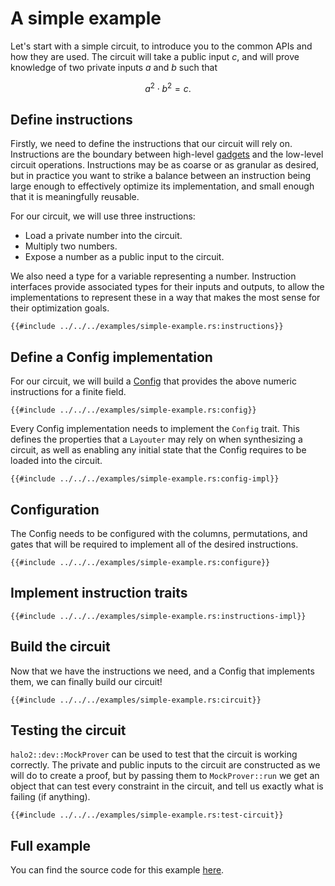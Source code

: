 # A simple example

Let's start with a simple circuit, to introduce you to the common APIs and how they are
used. The circuit will take a public input $c$, and will prove knowledge of two private
inputs $a$ and $b$ such that

$$a^2 \cdot b^2 = c.$$

## Define instructions

Firstly, we need to define the instructions that our circuit will rely on. Instructions
are the boundary between high-level [gadgets](../concepts/gadgets.md) and the low-level
circuit operations. Instructions may be as coarse or as granular as desired, but in
practice you want to strike a balance between an instruction being large enough to
effectively optimize its implementation, and small enough that it is meaningfully
reusable.

For our circuit, we will use three instructions:
- Load a private number into the circuit.
- Multiply two numbers.
- Expose a number as a public input to the circuit.

We also need a type for a variable representing a number. Instruction interfaces provide
associated types for their inputs and outputs, to allow the implementations to represent
these in a way that makes the most sense for their optimization goals.

```rust,ignore,no_run
{{#include ../../../examples/simple-example.rs:instructions}}
```

## Define a Config implementation

For our circuit, we will build a [Config](../concepts/configs.md) that provides the above
numeric instructions for a finite field.

```rust,ignore,no_run
{{#include ../../../examples/simple-example.rs:config}}
```

Every Config implementation needs to implement the `Config` trait. This defines the
properties that a `Layouter` may rely on when synthesizing a circuit, as well as enabling
any initial state that the Config requires to be loaded into the circuit.

```rust,ignore,no_run
{{#include ../../../examples/simple-example.rs:config-impl}}
```

## Configuration

The Config needs to be configured with the columns, permutations, and gates that will be
required to implement all of the desired instructions.

```rust,ignore,no_run
{{#include ../../../examples/simple-example.rs:configure}}
```

## Implement instruction traits

```rust,ignore,no_run
{{#include ../../../examples/simple-example.rs:instructions-impl}}
```

## Build the circuit

Now that we have the instructions we need, and a Config that implements them, we can finally
build our circuit!

```rust,ignore,no_run
{{#include ../../../examples/simple-example.rs:circuit}}
```

## Testing the circuit

`halo2::dev::MockProver` can be used to test that the circuit is working correctly. The
private and public inputs to the circuit are constructed as we will do to create a proof,
but by passing them to `MockProver::run` we get an object that can test every constraint
in the circuit, and tell us exactly what is failing (if anything).

```rust,ignore,no_run
{{#include ../../../examples/simple-example.rs:test-circuit}}
```

## Full example

You can find the source code for this example
[here](https://github.com/zcash/halo2/tree/main/examples/simple-example.rs).

